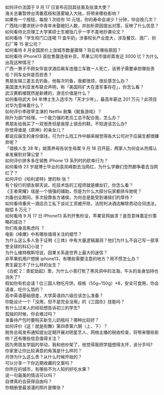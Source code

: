 如何评价法国于 9 月 17 日宣布召回其驻美及驻澳大使？  
海关总署暂停台湾番荔枝和莲雾输入大陆，将带来哪些影响？  
如果有一个按钮，每按 1 次给你 10 元钱，你的寿命会减少 1 分钟，你会按几次？  
广西陆川要求统计中青年未娶媳妇人数，并剖析原因提出对策，反映了什么信息？  
如何看待北京理工大学某硕士生被指几乎一字不差地抄袭论文？  
如何看待「学生校门口连喝 11 盒牛奶」涉事校长产业庞大，涉及餐饮、酒厂、砂石厂等 15 家公司？  
如何看待 8 月全国房价上涨城市数量骤降？背后有哪些原因？  
如何看待 iPhone13 首批售罄连夜补货，苹果公司市值却蒸发近 3000 亿？为什么出现这种情况？  
广西一男子不顾女伴哀求酒后飙车连撞三车致一人死亡，该男子需要承担哪些责任？同车女伴是否担责？  
男朋友隔三差五去钓鱼，他每次钓鱼，我都很烦，很反感怎么办？  
美国澳大利亚发布联合声明，称「美国将扩大在澳军事存在」，你怎么看？  
武汉黄鹤楼既然是新建的，游览价值是什么？  
如何看待武大 94 年博士生入选华为「天才少年」，最高年薪达 201 万元？此项目对华为意味着什么？  
如何评价李政宰主演的 Netflix 剧集《鱿鱼游戏》？  
刚升为部门经理，一个能力强的老员工总不配合我，怎么办？  
男朋友给我买了一双很贵但是我穿上很丑的鞋，不知道该怎么办?  
你觉得谁是《原神》的亲女儿？  
都说应届生的身份值钱，可为什么找工作中越来越觉得各大公司对于应届生都很嫌弃呢？  
「错换人生 28 年」姚策养母告状生母案 9 月 18 日开庭，两家人为何会从热情认亲发展到对簿公堂？  
如何评价拼多多在销售 iPhone 13 系列时的砍单行为？  
如何看待 23 岁就博士毕业的袁岚峰跑去当网红，为什么学霸们忽然都争着去当网红了？  
如何评价《哈利波特》里的秋·张？  
有个投行的朋友聊天说，吃技术饭的工程师就是螺丝钉，你怎么看？  
《王者荣耀》瑶是一个很强的辅助，但是为什么大部分玩家都排斥她呢？  
刘备创业期间，多次投靠各方诸侯，为何总是能受到诸侯们的厚待？  
如何看待重庆一酒店员工私下谈论工资被开除，法院判决酒店解除劳动合同违法，赔偿 8 万元？  
如何看待 9 月 17 日 iPhone13 系列开售秒没，苹果官网崩溃？是否意味着定价策略的成功？  
你们有身高焦虑吗 ？  
电影《峰爆》中有哪些值得关注的细节？  
为什么这么多人急于证明《三体》中有大量逻辑漏洞？他们为什么不自己写一部享誉全球的科幻小说？  
为什么维特根斯坦说，因果关系是世界上最大的迷信？  
非苹果机用户想换 iphone13，有哪些需要注意的地方？用不惯怎么办？  
男生最忘不了什么样的女生？  
《白蛇 2：青蛇劫起》里，为什么小青打败了黑风洞中的法海，牛头的金身加持也消失了?  
假如你有机会请 1 位三国人物吃月饼，规格（50g~150g）*8，安全可食用，你会请谁，吃什么馅的？  
高中英语基础很差，大学英语四六级应该怎么准备？  
你能设计一个「没用，但不是完全没用」的《三国杀》技能吗？  
有什么过来人的经验想告诉初三的学生?  
孤独的时候，你会难过吗？  
准备待产包时要购买新生儿奶瓶吗？哪种比较好？  
如何评价《这！就是街舞》第四季第六期（上、下）？  
税务总局发布通知提出定期开展对明星艺人、网络主播的税收检查，将带来哪些影响？还有哪些信息值得关注？  
因为男朋友学姐的举动，我和他吵架了，他觉得我把学姐想得太坏，该分手吗?  
你家里让你比较满意的角落是什么样的？  
月饼为什么这么贵？从什么时候开始的？  
可以分享一下你近期收藏的文案吗？  
你所在的城市，有哪些不为人知的好吃水果？  
说一句最美的情话可以吗？  
自律真的会获得自由吗？  
你相册里最浪漫的照片是哪张？  
